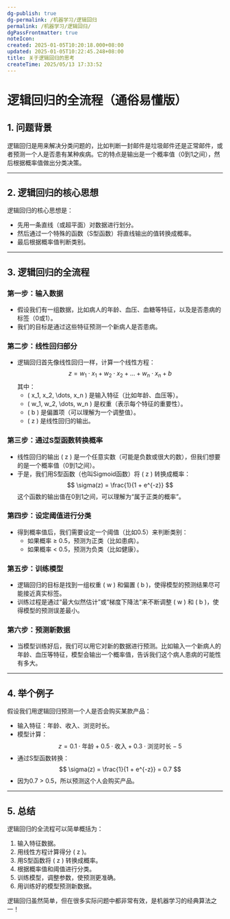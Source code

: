 ```yaml
---
dg-publish: true
dg-permalink: /机器学习/逻辑回归
permalink: /机器学习/逻辑回归/
dgPassFrontmatter: true
noteIcon:
created: 2025-01-05T10:20:18.000+08:00
updated: 2025-01-05T10:22:45.248+08:00
title: 关于逻辑回归的思考
createTime: 2025/05/13 17:33:52
---
```




# 逻辑回归的全流程（通俗易懂版）

## 1. **问题背景**
逻辑回归是用来解决分类问题的，比如判断一封邮件是垃圾邮件还是正常邮件，或者预测一个人是否患有某种疾病。它的特点是输出是一个概率值（0到1之间），然后根据概率值做出分类决策。

---


## 2. **逻辑回归的核心思想**
逻辑回归的核心思想是：
- 先用一条直线（或超平面）对数据进行划分。
- 然后通过一个特殊的函数（S型函数）将直线输出的值转换成概率。
- 最后根据概率值判断类别。

---


## 3. **逻辑回归的全流程**

### **第一步：输入数据**
- 假设我们有一组数据，比如病人的年龄、血压、血糖等特征，以及是否患病的标签（0或1）。
- 我们的目标是通过这些特征预测一个新病人是否患病。


### **第二步：线性回归部分**
- 逻辑回归首先像线性回归一样，计算一个线性方程：
  $$
  z = w_1 \cdot x_1 + w_2 \cdot x_2 + \dots + w_n \cdot x_n + b
  $$
  其中：
  - \( x_1, x_2, \dots, x_n \) 是输入特征（比如年龄、血压等）。
  - \( w_1, w_2, \dots, w_n \) 是权重（表示每个特征的重要性）。
  - \( b \) 是偏置项（可以理解为一个调整值）。
  - \( z \) 是线性回归的输出。


### **第三步：通过S型函数转换概率**
- 线性回归的输出 \( z \) 是一个任意实数（可能是负数或很大的数），但我们想要的是一个概率值（0到1之间）。
- 于是，我们用S型函数（也叫Sigmoid函数）将 \( z \) 转换成概率：
  $$
  \sigma(z) = \frac{1}{1 + e^{-z}}
  $$
  这个函数的输出值在0到1之间，可以理解为“属于正类的概率”。


### **第四步：设定阈值进行分类**
- 得到概率值后，我们需要设定一个阈值（比如0.5）来判断类别：
  - 如果概率 ≥ 0.5，预测为正类（比如患病）。
  - 如果概率 < 0.5，预测为负类（比如健康）。


### **第五步：训练模型**
- 逻辑回归的目标是找到一组权重 \( w \) 和偏置 \( b \)，使得模型的预测结果尽可能接近真实标签。
- 训练过程是通过“最大似然估计”或“梯度下降法”来不断调整 \( w \) 和 \( b \)，使得模型的预测误差最小。


### **第六步：预测新数据**
- 当模型训练好后，我们可以用它对新的数据进行预测。比如输入一个新病人的年龄、血压等特征，模型会输出一个概率值，告诉我们这个病人患病的可能性有多大。

---


## 4. **举个例子**
假设我们用逻辑回归预测一个人是否会购买某款产品：
- 输入特征：年龄、收入、浏览时长。
- 模型计算：
  $$
  z = 0.1 \cdot \text{年龄} + 0.5 \cdot \text{收入} + 0.3 \cdot \text{浏览时长} - 5
  $$
- 通过S型函数转换：
  $$
  \sigma(z) = \frac{1}{1 + e^{-z}} = 0.7
  $$
- 因为0.7 > 0.5，所以预测这个人会购买产品。

---


## 5. **总结**
逻辑回归的全流程可以简单概括为：
1. 输入特征数据。
2. 用线性方程计算得分 \( z \)。
3. 用S型函数将 \( z \) 转换成概率。
4. 根据概率值和阈值进行分类。
5. 训练模型，调整参数，使预测更准确。
6. 用训练好的模型预测新数据。

逻辑回归虽然简单，但在很多实际问题中都非常有效，是机器学习的经典算法之一！
